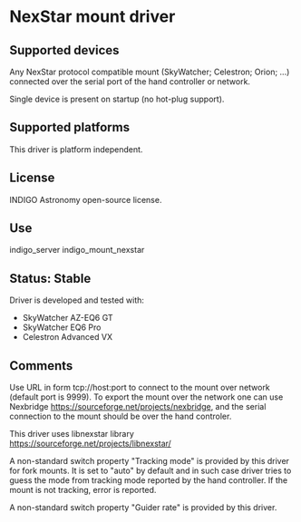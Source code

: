 # NexStar mount driver

## Supported devices

Any NexStar protocol compatible mount (SkyWatcher; Celestron; Orion; ...) connected over the serial port of the hand controller or network.

Single device is present on startup (no hot-plug support).

## Supported platforms

This driver is platform independent.

## License

INDIGO Astronomy open-source license.

## Use

indigo_server indigo_mount_nexstar

## Status: Stable

Driver is developed and tested with:
* SkyWatcher AZ-EQ6 GT
* SkyWatcher EQ6 Pro
* Celestron Advanced VX

## Comments

Use URL in form tcp://host:port to connect to the mount over network (default port is 9999).
To export the mount over the network one can use Nexbridge https://sourceforge.net/projects/nexbridge, and the serial connection to the mount should be over the hand controler.

This driver uses libnexstar library https://sourceforge.net/projects/libnexstar/

A non-standard switch property "Tracking mode" is provided by this driver for fork mounts. It is set to "auto" by default and in such case driver tries to guess the mode from tracking mode reported by the hand controller. If the mount is not tracking, error is reported.

A non-standard switch property "Guider rate" is provided by this driver.
